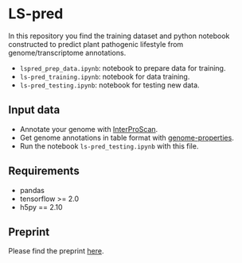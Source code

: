 # LS-pred

In this repository you find the training dataset and python 
notebook constructed to predict plant pathogenic lifestyle from genome/transcriptome annotations.
- `lspred_prep_data.ipynb`: notebook to prepare data for training.
- `ls-pred_training.ipynb`: notebook for data training.
- `ls-pred_testing.ipynb`: notebook for testing new data.

## Input data
- Annotate your genome with [InterProScan](https://github.com/ebi-pf-team/interproscan).
- Get genome annotations in table format with [genome-properties](https://github.com/ebi-pf-team/genome-properties).
- Run the notebook `ls-pred_testing.ipynb` with this file.

## Requirements
- pandas
- tensorflow >= 2.0
- h5py == 2.10

## Preprint
Please find the preprint [here](https://www.biorxiv.org/content/10.1101/2021.01.12.426341v1).
